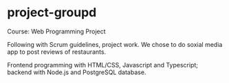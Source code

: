 # project-groupd
Course: Web Programming Project

Following with Scrum guidelines, project work. We chose to do soxial media app to post reviews of restaurants.

Frontend programming with HTML/CSS, Javascript and Typescript; backend with Node.js and PostgreSQL database.
